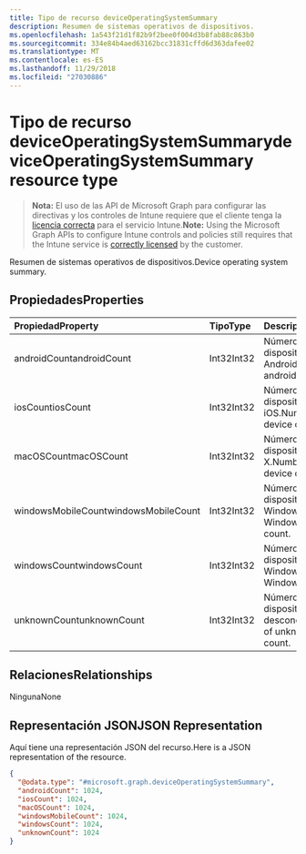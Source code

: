 ```yaml
---
title: Tipo de recurso deviceOperatingSystemSummary
description: Resumen de sistemas operativos de dispositivos.
ms.openlocfilehash: 1a543f21d1f82b9f2bee0f004d3b8fab88c863b0
ms.sourcegitcommit: 334e84b4aed63162bcc31831cffd6d363dafee02
ms.translationtype: MT
ms.contentlocale: es-ES
ms.lasthandoff: 11/29/2018
ms.locfileid: "27030886"
---
```

# <a name="deviceoperatingsystemsummary-resource-type"></a><span data-ttu-id="7cd7f-103">Tipo de recurso deviceOperatingSystemSummary</span><span class="sxs-lookup"><span data-stu-id="7cd7f-103">deviceOperatingSystemSummary resource type</span></span>

> <span data-ttu-id="7cd7f-104">**Nota:** El uso de las API de Microsoft Graph para configurar las directivas y los controles de Intune requiere que el cliente tenga la [licencia correcta](https://go.microsoft.com/fwlink/?linkid=839381) para el servicio Intune.</span><span class="sxs-lookup"><span data-stu-id="7cd7f-104">**Note:** Using the Microsoft Graph APIs to configure Intune controls and policies still requires that the Intune service is [correctly licensed](https://go.microsoft.com/fwlink/?linkid=839381) by the customer.</span></span>

<span data-ttu-id="7cd7f-105">Resumen de sistemas operativos de dispositivos.</span><span class="sxs-lookup"><span data-stu-id="7cd7f-105">Device operating system summary.</span></span>
## <a name="properties"></a><span data-ttu-id="7cd7f-106">Propiedades</span><span class="sxs-lookup"><span data-stu-id="7cd7f-106">Properties</span></span>
|<span data-ttu-id="7cd7f-107">Propiedad</span><span class="sxs-lookup"><span data-stu-id="7cd7f-107">Property</span></span>|<span data-ttu-id="7cd7f-108">Tipo</span><span class="sxs-lookup"><span data-stu-id="7cd7f-108">Type</span></span>|<span data-ttu-id="7cd7f-109">Descripción</span><span class="sxs-lookup"><span data-stu-id="7cd7f-109">Description</span></span>|
|:---|:---|:---|
|<span data-ttu-id="7cd7f-110">androidCount</span><span class="sxs-lookup"><span data-stu-id="7cd7f-110">androidCount</span></span>|<span data-ttu-id="7cd7f-111">Int32</span><span class="sxs-lookup"><span data-stu-id="7cd7f-111">Int32</span></span>|<span data-ttu-id="7cd7f-112">Número del recuento de dispositivos Android.</span><span class="sxs-lookup"><span data-stu-id="7cd7f-112">Number of android device count.</span></span>|
|<span data-ttu-id="7cd7f-113">iosCount</span><span class="sxs-lookup"><span data-stu-id="7cd7f-113">iosCount</span></span>|<span data-ttu-id="7cd7f-114">Int32</span><span class="sxs-lookup"><span data-stu-id="7cd7f-114">Int32</span></span>|<span data-ttu-id="7cd7f-115">Número del recuento de dispositivos iOS.</span><span class="sxs-lookup"><span data-stu-id="7cd7f-115">Number of iOS device count.</span></span>|
|<span data-ttu-id="7cd7f-116">macOSCount</span><span class="sxs-lookup"><span data-stu-id="7cd7f-116">macOSCount</span></span>|<span data-ttu-id="7cd7f-117">Int32</span><span class="sxs-lookup"><span data-stu-id="7cd7f-117">Int32</span></span>|<span data-ttu-id="7cd7f-118">Número del recuento de dispositivos Mac OS X.</span><span class="sxs-lookup"><span data-stu-id="7cd7f-118">Number of Mac OS X device count.</span></span>|
|<span data-ttu-id="7cd7f-119">windowsMobileCount</span><span class="sxs-lookup"><span data-stu-id="7cd7f-119">windowsMobileCount</span></span>|<span data-ttu-id="7cd7f-120">Int32</span><span class="sxs-lookup"><span data-stu-id="7cd7f-120">Int32</span></span>|<span data-ttu-id="7cd7f-121">Número del recuento de dispositivos móviles Windows.</span><span class="sxs-lookup"><span data-stu-id="7cd7f-121">Number of Windows mobile device count.</span></span>|
|<span data-ttu-id="7cd7f-122">windowsCount</span><span class="sxs-lookup"><span data-stu-id="7cd7f-122">windowsCount</span></span>|<span data-ttu-id="7cd7f-123">Int32</span><span class="sxs-lookup"><span data-stu-id="7cd7f-123">Int32</span></span>|<span data-ttu-id="7cd7f-124">Número del recuento de dispositivos Windows.</span><span class="sxs-lookup"><span data-stu-id="7cd7f-124">Number of Windows device count.</span></span>|
|<span data-ttu-id="7cd7f-125">unknownCount</span><span class="sxs-lookup"><span data-stu-id="7cd7f-125">unknownCount</span></span>|<span data-ttu-id="7cd7f-126">Int32</span><span class="sxs-lookup"><span data-stu-id="7cd7f-126">Int32</span></span>|<span data-ttu-id="7cd7f-127">Número del recuento de dispositivos desconocidos.</span><span class="sxs-lookup"><span data-stu-id="7cd7f-127">Number of unknown device count.</span></span>|

## <a name="relationships"></a><span data-ttu-id="7cd7f-128">Relaciones</span><span class="sxs-lookup"><span data-stu-id="7cd7f-128">Relationships</span></span>
<span data-ttu-id="7cd7f-129">Ninguna</span><span class="sxs-lookup"><span data-stu-id="7cd7f-129">None</span></span>
## <a name="json-representation"></a><span data-ttu-id="7cd7f-130">Representación JSON</span><span class="sxs-lookup"><span data-stu-id="7cd7f-130">JSON Representation</span></span>
<span data-ttu-id="7cd7f-131">Aquí tiene una representación JSON del recurso.</span><span class="sxs-lookup"><span data-stu-id="7cd7f-131">Here is a JSON representation of the resource.</span></span>
<!-- {
  "blockType": "resource",
  "@odata.type": "microsoft.graph.deviceOperatingSystemSummary"
}
-->
``` json
{
  "@odata.type": "#microsoft.graph.deviceOperatingSystemSummary",
  "androidCount": 1024,
  "iosCount": 1024,
  "macOSCount": 1024,
  "windowsMobileCount": 1024,
  "windowsCount": 1024,
  "unknownCount": 1024
}
```



